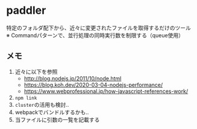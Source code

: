 # paddler

特定のフォルダ配下から、近々に変更されたファイルを取得するだけのツール  
※ Commandパターンで、並行処理の同時実行数を制限する（queue使用）  

## メモ

1. 近々に以下を参照
   - <http://blog.nodejs.jp/2011/10/node.html>
   - <https://blog.koh.dev/2020-03-04-nodejs-performance/>
   - <https://www.webprofessional.jp/how-javascript-references-work/>
1. `npm link`
1. `cluster`の活用も検討..
1. webpackでバンドルするかも..
1. 当ファイルに引数の一覧を記載する
